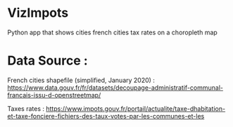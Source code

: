 # VizImpots
Python app that shows cities french cities tax rates on a choropleth map

# Data Source : 

French cities shapefile (simplified, January 2020) :
https://www.data.gouv.fr/fr/datasets/decoupage-administratif-communal-francais-issu-d-openstreetmap/

Taxes rates :
https://www.impots.gouv.fr/portail/actualite/taxe-dhabitation-et-taxe-fonciere-fichiers-des-taux-votes-par-les-communes-et-les
